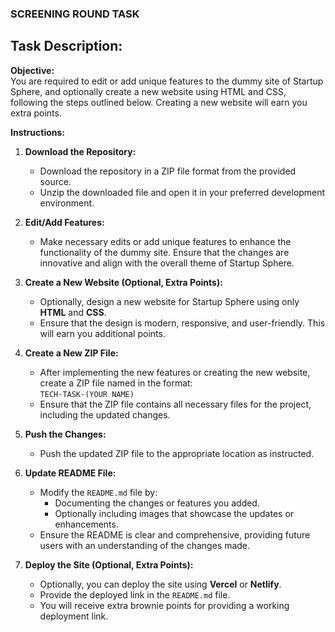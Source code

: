 ### SCREENING ROUND TASK 
## Task Description:

**Objective:**  
You are required to edit or add unique features to the dummy site of Startup Sphere, and optionally create a new website using HTML and CSS, following the steps outlined below. Creating a new website will earn you extra points.

**Instructions:**

1. **Download the Repository:**
   - Download the repository in a ZIP file format from the provided source.
   - Unzip the downloaded file and open it in your preferred development environment.

2. **Edit/Add Features:**
   - Make necessary edits or add unique features to enhance the functionality of the dummy site. Ensure that the changes are innovative and align with the overall theme of Startup Sphere.

3. **Create a New Website (Optional, Extra Points):**
   - Optionally, design a new website for Startup Sphere using only **HTML** and **CSS**.
   - Ensure that the design is modern, responsive, and user-friendly. This will earn you additional points.

4. **Create a New ZIP File:**
   - After implementing the new features or creating the new website, create a ZIP file named in the format:  
     `TECH-TASK-(YOUR NAME)`
   - Ensure that the ZIP file contains all necessary files for the project, including the updated changes.

5. **Push the Changes:**
   - Push the updated ZIP file to the appropriate location as instructed.

6. **Update README File:**
   - Modify the `README.md` file by:
     - Documenting the changes or features you added.
     - Optionally including images that showcase the updates or enhancements.
   - Ensure the README is clear and comprehensive, providing future users with an understanding of the changes made.

7. **Deploy the Site (Optional, Extra Points):**
   - Optionally, you can deploy the site using **Vercel** or **Netlify**.
   - Provide the deployed link in the `README.md` file.
   - You will receive extra brownie points for providing a working deployment link.
